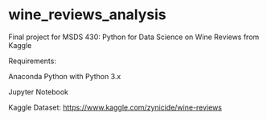# wine_reviews_analysis
Final project for MSDS 430: Python for Data Science on Wine Reviews from Kaggle

Requirements:

Anaconda Python with Python 3.x

Jupyter Notebook

Kaggle Dataset: https://www.kaggle.com/zynicide/wine-reviews
